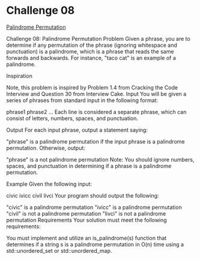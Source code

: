 Challenge 08
============

[Palindrome Permutation](https://www3.nd.edu/~pbui/teaching/cse.30331.fa16/challenge08.html)

Challenge 08: Palindrome Permutation
Problem
Given a phrase, you are to determine if any permutation of the phrase (ignoring whitespace and punctuation) is a palindrome, which is a phrase that reads the same forwards and backwards. For instance, "taco cat" is an example of a palindrome.


 Inspiration

Note, this problem is inspired by Problem 1.4 from Cracking the Code Interview and Question 30 from Interview Cake.
Input
You will be given a series of phrases from standard input in the following format:

phrase1
phrase2
...
Each line is considered a separate phrase, which can consist of letters, numbers, spaces, and punctuation.

Output
For each input phrase, output a statement saying:

"phrase" is a palindrome permutation
if the input phrase is a palindrome permutation. Otherwise, output:

"phrase" is a not palindrome permutation
Note: You should ignore numbers, spaces, and punctuation in determining if a phrase is a palindrome permutation.

Example
Given the following input:

civic
ivicc
civil
livci
Your program should output the following:

"civic" is a palindrome permutation
"ivicc" is a palindrome permutation
"civil" is not a palindrome permutation
"livci" is not a palindrome permutation
Requirements
Your solution must meet the following requirements:

You must implement and utilize an is_palindrome(s) function that determines if a string s is a palindrome permutation in O(n) time using a std::unordered_set or std::unordered_map.
